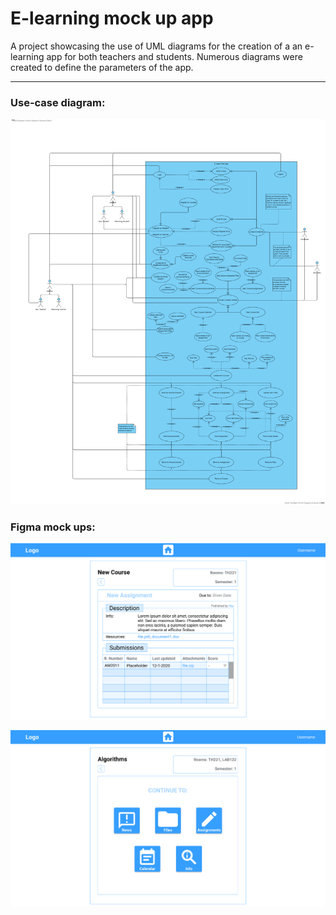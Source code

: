 # E-learning mock up app

A project showcasing the use of UML diagrams for the creation of a an e-learning app for both teachers and students. Numerous diagrams were created to define the parameters of the app.

---

### Use-case diagram:

![use-case](https://github.com/GeorgeCodeHub/e-learning-mock-up/blob/master/Screenshots/Use-Case-Diagram.png)

### Figma mock ups:

![assignment-descr](https://github.com/GeorgeCodeHub/e-learning-mock-up/blob/master/Screenshots/New-Assignment-Description.PNG)

![algo](https://github.com/GeorgeCodeHub/e-learning-mock-up/blob/master/Screenshots/Algorithms.PNG)
